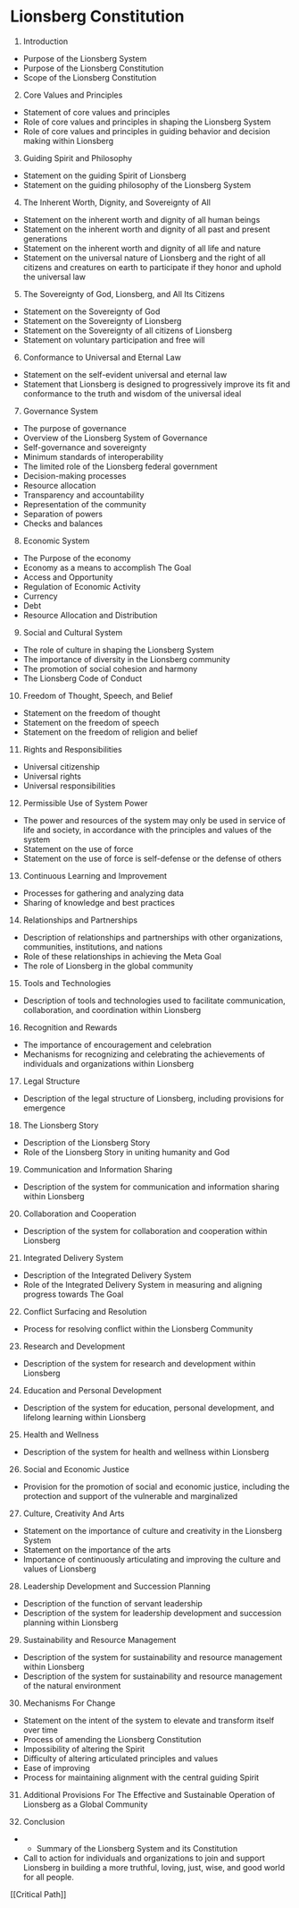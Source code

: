 # Lionsberg Constitution

1.  Introduction

-   Purpose of the Lionsberg System
-   Purpose of the Lionsberg Constitution
-   Scope of the Lionsberg Constitution

2. Core Values and Principles

-   Statement of core values and principles
-   Role of core values and principles in shaping the Lionsberg System
-   Role of core values and principles in guiding behavior and decision making within Lionsberg

3.  Guiding Spirit and Philosophy

-   Statement on the guiding Spirit of Lionsberg 
- Statement on the guiding philosophy of the Lionsberg System

4.  The Inherent Worth, Dignity, and Sovereignty of All

-   Statement on the inherent worth and dignity of all human beings
-   Statement on the inherent worth and dignity of all past and present generations
-   Statement on the inherent worth and dignity of all life and nature
-   Statement on the universal nature of Lionsberg and the right of all citizens and creatures on earth to participate if they honor and uphold the universal law  

5.  The Sovereignty of God, Lionsberg, and All Its Citizens

-   Statement on the Sovereignty of God
-   Statement on the Sovereignty of Lionsberg
-   Statement on the Sovereignty of all citizens of Lionsberg
-   Statement on voluntary participation and free will  

6.  Conformance to Universal and Eternal Law

-   Statement on the self-evident universal and eternal law
-   Statement that Lionsberg is designed to progressively improve its fit and conformance to the truth and wisdom of the universal ideal

7.  Governance System

-   The purpose of governance
-   Overview of the Lionsberg System of Governance
-   Self-governance and sovereignty
-   Minimum standards of interoperability
-   The limited role of the Lionsberg federal government
-   Decision-making processes
-   Resource allocation
-   Transparency and accountability
-   Representation of the community
-   Separation of powers
-   Checks and balances

8. Economic System 

- The Purpose of the economy 
- Economy as a means to accomplish The Goal  
- Access and Opportunity 
- Regulation of Economic Activity 
- Currency 
- Debt 
- Resource Allocation and Distribution  

9. Social and Cultural System 

-   The role of culture in shaping the Lionsberg System  
-   The importance of diversity in the Lionsberg community  
-   The promotion of social cohesion and harmony  
- The Lionsberg Code of Conduct 

10. Freedom of Thought, Speech, and Belief

- Statement on the freedom of thought 
- Statement on the freedom of speech 
- Statement on the freedom of religion and belief 


11. Rights and Responsibilities  

- Universal citizenship   
- Universal rights  
- Universal responsibilities  

12. Permissible Use of System Power 

- The power and resources of the system may only be used in service of life and society, in accordance with the principles and values of the system 
- Statement on the use of force 
- Statement on the use of force is self-defense or the defense of others 

13. Continuous Learning and Improvement

-   Processes for gathering and analyzing data
-   Sharing of knowledge and best practices

14. Relationships and Partnerships

-   Description of relationships and partnerships with other organizations, communities, institutions, and nations
-   Role of these relationships in achieving the Meta Goal
- The role of Lionsberg in the global community 

15. Tools and Technologies

-   Description of tools and technologies used to facilitate communication, collaboration, and coordination within Lionsberg

16. Recognition and Rewards

-   The importance of encouragement and celebration  
- Mechanisms for recognizing and celebrating the achievements of individuals and organizations within Lionsberg

17. Legal Structure

-   Description of the legal structure of Lionsberg, including provisions for emergence

18. The Lionsberg Story

-   Description of the Lionsberg Story
-   Role of the Lionsberg Story in uniting humanity and God

19. Communication and Information Sharing

-   Description of the system for communication and information sharing within Lionsberg

20. Collaboration and Cooperation

-   Description of the system for collaboration and cooperation within Lionsberg 

21. Integrated Delivery System

-   Description of the Integrated Delivery System
-   Role of the Integrated Delivery System in measuring and aligning progress towards The Goal

22. Conflict Surfacing and Resolution

- Process for resolving conflict within the Lionsberg Community 

23. Research and Development

-   Description of the system for research and development within Lionsberg

24. Education and Personal Development

-   Description of the system for education, personal development, and lifelong learning within Lionsberg

25. Health and Wellness

-   Description of the system for health and wellness within Lionsberg

26. Social and Economic Justice 

- Provision for the promotion of social and economic justice, including the protection and support of the vulnerable and marginalized  

27. Culture, Creativity And Arts 

- Statement on the importance of culture and creativity in the Lionsberg System 
- Statement on the importance of the arts   
- Importance of continuously articulating and improving the culture and values of Lionsberg 

28. Leadership Development and Succession Planning

-   Description of the function of servant leadership 
- Description of the system for leadership development and succession planning within Lionsberg 

29. Sustainability and Resource Management

-   Description of the system for sustainability and resource management within Lionsberg 
- Description of the system for sustainability and resource management of the natural environment 

30. Mechanisms For Change 

- Statement on the intent of the system to elevate and transform itself over time 
- Process of amending the Lionsberg Constitution  
- Impossibility of altering the Spirit
- Difficulty of altering articulated principles and values 
- Ease of improving 
- Process for maintaining alignment with the central guiding Spirit 

31. Additional Provisions For The Effective and Sustainable Operation of Lionsberg as a Global Community 

32. Conclusion

-   -   Summary of the Lionsberg System and its Constitution
-   Call to action for individuals and organizations to join and support Lionsberg in building a more truthful, loving, just, wise, and good world for all people.



[[Critical Path]] 